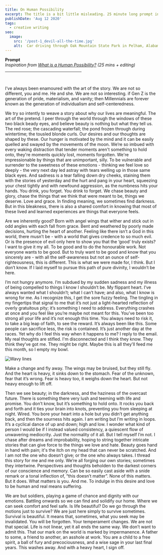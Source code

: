 ```yaml
---
title: On Human Possibility
excerpt: The title is a bit little misleading. 25 minute long prompt inspired by a poem of the same name by young Indigenous poet Billy-Ray Belcourt.
publishDate: 'Aug 12 2020'
tags:
  - creative writing
seo:
  image:
    src: '/post-1_devil-all-the-time.jpg'
    alt:  Car driving through Oak Mountain State Park in Pelham, Alabama
---
```

<b>Prompt</b><br>
<em>Inspiration from <a href="http://puritan-magazine.com/human-possibility-belcourt-2019/?fbclid=IwAR19u4Z2_KWwB7T5o-FktTj2AKTk7slJGX7IrQfdfno8PZW4w3Z4JWNvLi4#">What is a Human Possibility?</a> (25 mins + editing)</em>
<br>
<hr align = "left" width="50%">
<br>

I’ve always been enamoured with the art of the story. We are not so different, you and me. He and she. We are not so interesting. if Gen Z is the generation of pride, materialism, and vanity; then Millennials are forever known as the generation of individualism and self-centeredness.

We try so intently to weave a story about why our lives are meaningful. The art of the pretend. I peer through the world through the windows of these two black beady eyes, and believe beauty is nothing but what they tell us. The red rose; the cascading waterfall; the pond frozen through during wintertime; the tousled blonde curls. Our desires and our thoughts are shaped by these. Our hunger is motivated by the mind and it can be easily quelled and swayed by the movements of the moon. We’re so imbued with every waking distraction that tender moments aren't something to hold onto, they're moments quickly lost, moments forgotten. We're impressionable by things that are unimportant, silly. To be vulnerable and surrender to the sweetness of these emotions - thinking we feel love so deeply - the very next day led astray with tears welling up in those same black eyes. And sadness is a tear falling down dry cheeks, staining them with the stories of yesterday and the hurt and pang in your heart, squeezing your chest tightly and with newfound aggression, as the numbness hits your hands. You drink, you forget. You drink to forget. We chase beauty and glory, chase the things that we think that were meant to be, things we deserve. Love and grace. In finding meaning, we sometimes find darkness. But in this bleakness, there is also a shared comfort in knowing that most of these lived and learned experiences are things that everyone feels.

Are we inherently good? Born with angel wings that wither and stick out in odd angles with each fall from grace. Bent and weathered by poorly made decisions, hurting the heart of another. Feeling like there isn’t a God in this world, there musn’t be - with a world that gives credence to so much evil. Or is the presence of evil only here to show you that the ‘good’ truly exists? I want to give it my all. To be good and to do the honourable work. Not everyone wants to be good. But to truly want to be good and know that you sincerely are - with all the self-awareness but not an ounce of self-righteousness, this is different. This is what we were made for, I think. But I don’t know. If I laid myself to pursue this path of pure divinity, I wouldn’t be here.

I’m not hungry anymore. I’m subdued by my sudden sadness and my illness of being compelled to things I know I shouldn’t be. My flippant heart. I’ve always wanted what I shouldn’t; what I can’t have; and also, what I know is wrong for me. As I recognize this, I get the sore fuzzy feeling. The tingling in my fingertips that signal to me that it’s not just a light-hearted reflection of overly gratuitous pity; it’s something I need to address.
Everything crashes at once and you feel like you’re maybe not meant for this. You’ve been too strong all your life and it’s not enough this time. You always need to risk it, to take a big leap of faith, to see the reward. It’s always been like this. Some people can sacrifice less, the risk is contained. It’s just another day at the races. Yet why do I feel this way when it happens to me? I reply to the email. My real thoughts are stifled. I'm disconnected and I think they know. They think they’ve got me. They might be right. Maybe this is all they'll feed me this month, so I empty my bowl.

![Wavy lines](/post-14.jpg)

Make a change and fly away. The wings may be bruised, but they still fly. And the heart is heavy, it sinks down to the stomach. Fear of the unknown, fear that it’s wrong. Fear is heavy too, it weighs down the heart. But not heavy enough to lift off.

Then we see beauty; in the darkness, and the haziness of the overcast future. There is something there very lush and teeming with life and promise. You don’t know, but it’s something to hold onto. It rocks you back and forth and it ties your brain into knots, preventing you from sleeping at night. Wired. You bore your heart into a hole but you didn’t get anything back, and then the sourness hits again. I am writing but I’m writing in loops. It’s a cyclical dance of up and down; high and low. I wonder what kind of person I would be if I instead valued consistency, a quiescent flow of unwavering mediocrity. Just the normality of it all. But I tell myself I’m not.
I chase after dreams and improbability, hoping to string together intricate stories that can give force to the things we love and hate. Beauty goes hand in hand with pain; it's the itch on my head that can never be scratched. And I am not the one who doesn’t give; or the one who always takes. I thread this story for me and me only. We’re all forging our own stories; sometimes they intertwine. Perspectives and thoughts beholden to the darkest corners of our conscience and memory. Can be so easily cast aside with a snide remark or a tonal inflection of, “this doesn’t matter”. None of this matters. But it does. What matters is you. And me. To indulge in this desire and love to be human and real means suffering.

We are but soldiers, playing a game of chance and dignity with our emotions. Battling onwards so we can find and solidify our home. Where we can seek comfort and feel safe. Is life beautiful? Do we go through the motions just to survive? We are just here simply to survive sometimes. Survival is beautiful.
It means that, sometimes, what you seek may be invalidated. You will be forgotten. Your temperament changes. We are not that special. Life is not linear, yet it all ends the same way. We don’t want to admit this. That our mark on the world is marked by impermanence. A father to some, a friend to another, an asshole at work. You are a child to a free spirit, a ball of fury and precociousness, and a wise sage in your last final years. This washes away. And with a heavy heart, I sign off.
